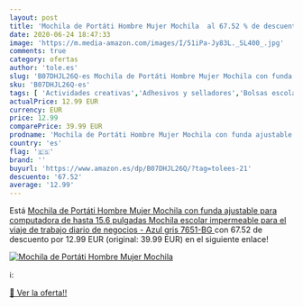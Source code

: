```yaml
---
layout: post
title: 'Mochila de Portáti Hombre Mujer Mochila  al 67.52 % de descuento'
date: 2020-06-24 18:47:33
image: 'https://m.media-amazon.com/images/I/51iPa-Jy83L._SL400_.jpg'
comments: true
category: ofertas
author: 'tole.es'
slug: 'B07DHJL26Q-es Mochila de Portáti Hombre Mujer Mochila con funda...'
sku: 'B07DHJL26Q-es'
tags: [ 'Actividades creativas','Adhesivos y selladores','Bolsas escolares','Bricolaje y herramientas','Cuchillos de cocina','Equipaje','Ferretería','Hogar y cocina','Juegos de cuchillos de cocina','Juguetes','Juguetes y juegos','Lápices de colores para niños','Material de escritura y dibujo para niños','Mochilas, estuches y sets escolares','Pegamentos instantáneos','Utensilios de cocina','escolar','mochila', ]
actualPrice: 12.99 EUR
currency: EUR
price: 12.99
comparePrice: 39.99 EUR
prodname: 'Mochila de Portáti Hombre Mujer Mochila con funda ajustable para computadora de hasta 15.6 pulgadas  Mochila escolar impermeable para el viaje de trabajo diario de negocios - Azul gris  7651-BG '
country: 'es'
flag: '🇪🇸'
brand: ''
buyurl: 'https://www.amazon.es/dp/B07DHJL26Q/?tag=tolees-21'
descuento: '67.52'
average: '12.99'
---
```


Está [Mochila de Portáti Hombre Mujer Mochila con funda ajustable para computadora de hasta 15.6 pulgadas  Mochila escolar impermeable para el viaje de trabajo diario de negocios - Azul gris  7651-BG ](https://www.amazon.es/dp/B07DHJL26Q/?tag=tolees-21) con 67.52 de descuento por 12.99 EUR (original: 39.99 EUR) en el siguiente enlace!

[![Mochila de Portáti Hombre Mujer Mochila ](https://m.media-amazon.com/images/I/51iPa-Jy83L._SL400_.jpg)](https://www.amazon.es/dp/B07DHJL26Q/?tag=tolees-21)

ℹ️:


[🛒 Ver la oferta!!](https://www.amazon.es/dp/B07DHJL26Q/?tag=tolees-21)
